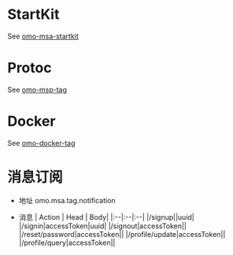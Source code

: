 # StartKit

See [omo-msa-startkit](https://github.com/xtech-cloud/omo-msa-startkit)

# Protoc

See [omo-msp-tag](https://github.com/xtech-cloud/omo-msp-tag)

# Docker

See [omo-docker-tag](https://github.com/xtech-cloud/omo-docker-tag)

# 消息订阅

- 地址
  omo.msa.tag.notification

- 消息
  | Action | Head | Body|
  |:--|:--|:--|
  |/signup||uuid|
  |/signin|accessToken|uuid|
  |/signout|accessToken||
  |/reset/password|accessToken||
  |/profile/update|accessToken||
  |/profile/query|accessToken||
